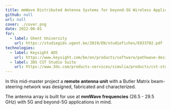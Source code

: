 ```yaml
---
title: mmWave Distributed Antenna Systems for beyond-5G Wireless Applications
github: null
url: null
cover: ./cover.png
date: 2022-06-01
for:
  - label: Ghent University
    url: https://studiegids.ugent.be/2019/EN/studiefiches/E033702.pdf
technologies:
  - label: Keysight ADS
    url: https://www.keysight.com/be/en/products/software/pathwave-design-software/pathwave-advanced-design-system.html
  - label: 3DS CST Studio Suite
    url: https://www.3ds.com/products-services/simulia/products/cst-studio-suite/
---
```


In this mid-master project a **remote antenna unit** with a Butler Matrix beam-steering network was designed, fabricated and characterized.

The antenna array is built for use at **mmWave frequencies** (26.5 - 29.5 GHz) with 5G and beyond-5G applications in mind.
